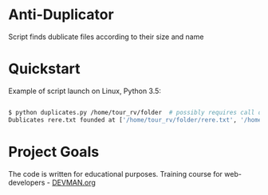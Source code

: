 # Anti-Duplicator

Script finds dublicate files according to their size and name

# Quickstart

Example of script launch on Linux, Python 3.5:

```bash

$ python duplicates.py /home/tour_rv/folder  # possibly requires call of python3 executive instead of just python
Dublicates rere.txt founded at ['/home/tour_rv/folder/rere.txt', '/home/tour_rv/folder/folder/folder/fold/rere.txt']
```

# Project Goals

The code is written for educational purposes. Training course for web-developers - [DEVMAN.org](https://devman.org)
